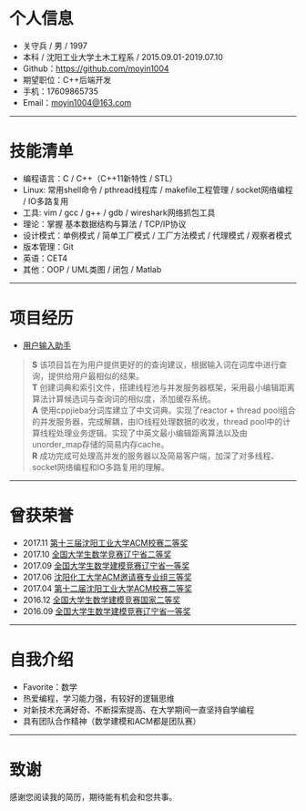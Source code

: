 # 个人信息
* 关守兵 / 男 / 1997
* 本科 / 沈阳工业大学土木工程系 / 2015.09.01-2019.07.10
* Github：<https://github.com/moyin1004>
* 期望职位：C++后端开发
* 手机：17609865735
* Email：<moyin1004@163.com>

---

# 技能清单
* 编程语言：C / C++（C++11新特性 / STL）
* Linux: 常用shell命令 / pthread线程库 / makefile工程管理 /  socket网络编程 / IO多路复用
* 工具: vim / gcc / g++ / gdb / wireshark网络抓包工具
* 理论：掌握 基本数据结构与算法 / TCP/IP协议
* 设计模式：单例模式 / 简单工厂模式 / 工厂方法模式 / 代理模式 / 观察者模式
* 版本管理：Git
* 英语：CET4
* 其他：OOP / UML类图 / 闭包 / Matlab

---

# 项目经历

* [用户输入助手](https://github.com/moyin1004/user-input-assistant)
> **S** 该项目旨在为用户提供更好的的查询建议，根据输入词在词库中进行查询，提供给用户最相似的结果。    
> **T**  创建词典和索引文件，搭建线程池与并发服务器框架，采用最小编辑距离算法计算候选词与查询词的相似度，添加缓存系统。  
> **A**  使用cppjieba分词库建立了中文词典。实现了reactor + thread pool组合的并发服务器，完成解耦，由IO线程处理数据的收发，thread pool中的计算线程处理业务逻辑。实现了中英文最小编辑距离算法以及由unorder_map存储的简易内存cache。   
> **R** 成功完成可处理高并发的服务器以及简易客户端，加深了对多线程、socket网络编程和IO多路复用的理解。

---

# 曾获荣誉
* 2017.11 [第十三届沈阳工业大学ACM校赛二等奖](https://github.com/moyin1004/Resume/blob/master/acm_second_13th_sut.jpg?raw=true/)
* 2017.10 [全国大学生数学竞赛辽宁省二等奖](https://github.com/moyin1004/Resume/blob/master/math%20contest.jpg?raw=true/)
* 2017.09 [全国大学生数学建模竞赛辽宁省一等奖](https://github.com/moyin1004/Resume/blob/master/cumcm_2017.jpg)
* 2017.06 [沈阳化工大学ACM邀请赛专业组三等奖](https://github.com/moyin1004/Resume/blob/master/acm_third_6th_syuct.jpg?raw=true/)
* 2017.04 [第十二届沈阳工业大学ACM校赛二等奖](https://github.com/moyin1004/Resume/blob/master/acm_second_12th_sut.jpg?raw=true/)
* 2016.12 [全国大学生数学建模竞赛国家二等奖](https://github.com/moyin1004/Resume/blob/master/cumcm_2016.jpg?raw=true/)
* 2016.09 [全国大学生数学建模竞赛辽宁省一等奖](https://github.com/moyin1004/Resume/blob/master/cumcm_liaoning.jpg?raw=true/)

---

# 自我介绍
* Favorite：数学
* 热爱编程，学习能力强，有较好的逻辑思维
* 对新技术充满好奇、不断探索提高、在大学期间一直坚持自学编程
* 具有团队合作精神（数学建模和ACM都是团队赛）

---

# 致谢

感谢您阅读我的简历，期待能有机会和您共事。
